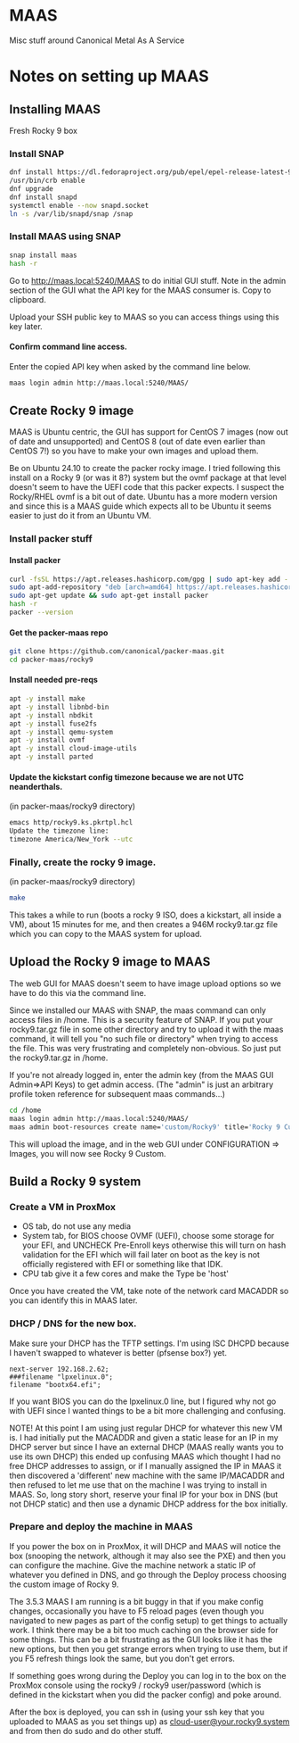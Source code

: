 # MAAS
Misc stuff around Canonical Metal As A Service

# Notes on setting up MAAS

## Installing MAAS

Fresh Rocky 9 box

### Install SNAP

```bash
dnf install https://dl.fedoraproject.org/pub/epel/epel-release-latest-9.noarch.rpm
/usr/bin/crb enable
dnf upgrade
dnf install snapd
systemctl enable --now snapd.socket
ln -s /var/lib/snapd/snap /snap
```

### Install MAAS using SNAP

```bash
snap install maas
hash -r
```

Go to http://maas.local:5240/MAAS to do initial GUI stuff. Note in the admin section of the GUI what the API key for the MAAS consumer is. Copy to clipboard.

Upload your SSH public key to MAAS so you can access things using this key later.

#### Confirm command line access.
Enter the copied API key when asked by the command line below.

```bash
maas login admin http://maas.local:5240/MAAS/
```

## Create Rocky 9 image

MAAS is Ubuntu centric, the GUI has support for CentOS 7 images (now out of date and unsupported) and CentOS 8 (out of date even earlier than CentOS 7!) so you have to make your own images and upload them.

Be on Ubuntu 24.10 to create the packer rocky image. I tried following this install on a Rocky 9 (or was it 8?) system but the ovmf package at that level doesn't seem to have the UEFI code that this packer expects. I suspect the Rocky/RHEL ovmf is a bit out of date. Ubuntu has a more modern version and since this is a MAAS guide which expects all to be Ubuntu it seems easier to just do it from an Ubuntu VM.

### Install packer stuff

#### Install packer

```bash
curl -fsSL https://apt.releases.hashicorp.com/gpg | sudo apt-key add -
sudo apt-add-repository "deb [arch=amd64] https://apt.releases.hashicorp.com $(lsb_release -cs) main"
sudo apt-get update && sudo apt-get install packer
hash -r
packer --version
```

#### Get the packer-maas repo

```bash
git clone https://github.com/canonical/packer-maas.git
cd packer-maas/rocky9
```

#### Install needed pre-reqs

```bash
apt -y install make
apt -y install libnbd-bin
apt -y install nbdkit
apt -y install fuse2fs
apt -y install qemu-system
apt -y install ovmf
apt -y install cloud-image-utils
apt -y install parted
```

#### Update the kickstart config timezone because we are not UTC neanderthals.
(in packer-maas/rocky9 directory)

```bash
emacs http/rocky9.ks.pkrtpl.hcl
Update the timezone line:
timezone America/New_York --utc
```

### Finally, create the rocky 9 image.
(in packer-maas/rocky9 directory)

```bash
make
```

This takes a while to run (boots a rocky 9 ISO, does a kickstart, all inside a VM), about 15 minutes for me, and then creates a 946M rocky9.tar.gz file which you can copy to the MAAS system for upload.

## Upload the Rocky 9 image to MAAS

The web GUI for MAAS doesn't seem to have image upload options so we have to do this via the command line.

Since we installed our MAAS with SNAP, the maas command can only access files in /home. This is a security feature of SNAP. If you put your rocky9.tar.gz file in some other directory and try to upload it with the maas command, it will tell you "no such file or directory" when trying to access the file. This was very frustrating and completely non-obvious. So just put the rocky9.tar.gz in /home.

If you're not already logged in, enter the admin key (from the MAAS GUI Admin=>API Keys) to get admin access. (The "admin" is just an arbitrary profile token reference for subsequent maas commands...)

```bash
cd /home
maas login admin http://maas.local:5240/MAAS/
maas admin boot-resources create name='custom/Rocky9' title='Rocky 9 Custom' architecture='amd64/generic' filetype='tgz' base_image='rhel/9' content@=rocky9.tar.gz
```

This will upload the image, and in the web GUI under CONFIGURATION => Images, you will now see Rocky 9 Custom.

## Build a Rocky 9 system

### Create a VM in ProxMox
* OS tab, do not use any media
* System tab, for BIOS choose OVMF (UEFI), choose some storage for your EFI, and UNCHECK Pre-Enroll keys otherwise this will turn on hash validation for the EFI which will fail later on boot as the key is not officially registered with EFI or something like that IDK.
* CPU tab give it a few cores and make the Type be 'host'

Once you have created the VM, take note of the network card MACADDR so you can identify this in MAAS later.

### DHCP / DNS for the new box.

Make sure your DHCP has the TFTP settings. I'm using ISC DHCPD because I haven't swapped to whatever is better (pfsense box?) yet.

```text
next-server 192.168.2.62;
###filename "lpxelinux.0";
filename "bootx64.efi";
```

If you want BIOS you can do the lpxelinux.0 line, but I figured why not go with UEFI since I wanted things to be a bit more challenging and confusing.

NOTE! At this point I am using just regular DHCP for whatever this new VM is. I had initially put the MACADDR and given a static lease for an IP in my DHCP server but since I have an external DHCP (MAAS really wants you to use its own DHCP) this ended up confusing MAAS which thought I had no free DHCP addresses to assign, or if I manually assigned the IP in MAAS it then discovered a 'different' new machine with the same IP/MACADDR and then refused to let me use that on the machine I was trying to install in MAAS. So, long story short, reserve your final IP for your box in DNS (but not DHCP static) and then use a dynamic DHCP address for the box initially.

### Prepare and deploy the machine in MAAS

If you power the box on in ProxMox, it will DHCP and MAAS will notice the box (snooping the network, although it may also see the PXE) and then you can configure the machine. Give the machine network a static IP of whatever you defined in DNS, and go through the Deploy process choosing the custom image of Rocky 9.

The 3.5.3 MAAS I am running is a bit buggy in that if you make config changes, occasionally you have to F5 reload pages (even though you navigated to new pages as part of the config setup) to get things to actually work. I think there may be a bit too much caching on the browser side for some things. This can be a bit frustrating as the GUI looks like it has the new options, but then you get strange errors when trying to use them, but if you F5 refresh things look the same, but you don't get errors.

If something goes wrong during the Deploy you can log in to the box on the ProxMox console using the rocky9 / rocky9 user/password (which is defined in the kickstart when you did the packer config) and poke around.

After the box is deployed, you can ssh in (using your ssh key that you uploaded to MAAS as you set things up) as cloud-user@your.rocky9.system and from then do sudo and do other stuff.
